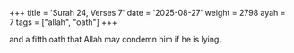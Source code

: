 +++
title = 'Surah 24, Verses 7'
date = '2025-08-27'
weight = 2798
ayah = 7
tags = ["allah", "oath"]
+++

and a fifth oath that Allah may condemn him if he is lying.